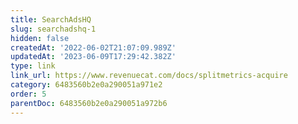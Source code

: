 ```yaml
---
title: SearchAdsHQ
slug: searchadshq-1
hidden: false
createdAt: '2022-06-02T21:07:09.989Z'
updatedAt: '2023-06-09T17:29:42.382Z'
type: link
link_url: https://www.revenuecat.com/docs/splitmetrics-acquire
category: 6483560b2e0a290051a971e2
order: 5
parentDoc: 6483560b2e0a290051a972b6
---
```

